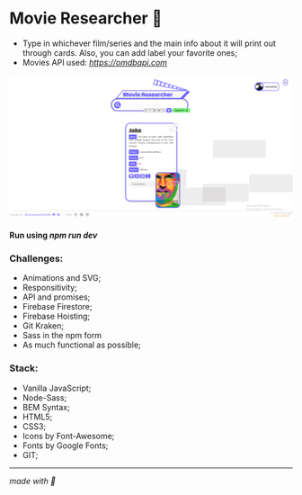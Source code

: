 # Movie Researcher :cinema:

-  Type in whichever film/series and the main info about it will print out through cards. Also, you can add label your favorite ones;
-  Movies API used: *https://omdbapi.com*

![screenshot](public/resources/img/screenshot.png)

#### Run using _npm run dev_

### Challenges:

-  Animations and SVG;
-  Responsitivity;
-  API and promises;
-  Firebase Firestore;
-  Firebase Hoisting;
-  Git Kraken;
-  Sass in the npm form
-  As much functional as possible;

### Stack:

-  Vanilla JavaScript;
-  Node-Sass;
-  BEM Syntax;
-  HTML5;
-  CSS3;
-  Icons by Font-Awesome;
-  Fonts by Google Fonts;
-  GIT;

---

_made with :purple_heart:_
